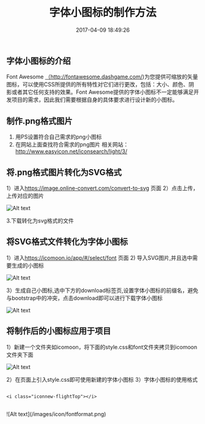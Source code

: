 ﻿---
title: 字体小图标的制作方法
date: 2017-04-09 18:49:26
bgimage: "/images/icon/bg.png"
comments: true
categories:
- bootstrap
tags:
- 字体小图标的制作方法
---
## 字体小图标的介绍
Font Awesome <a href="http://fontawesome.dashgame.com/">（http://fontawesome.dashgame.com/)</a>为您提供可缩放的矢量图标，可以使用CSS所提供的所有特性对它们进行更改，包括：大小、颜色、阴影或者其它任何支持的效果。Font Awesome提供的字体小图标不一定能够满足开发项目的需求，因此我们需要根据自身的具体要求进行设计新的小图标。
## 制作.png格式图片
1) 用PS设置符合自己需求的png小图标
2) 在网站上面查找符合需求的png图片 相关网站：<a href="http://www.easyicon.net/iconsearch/light/3/">http://www.easyicon.net/iconsearch/light/3/</a>
## 将.png格式图片转化为SVG格式
1）进入<a href="https://image.online-convert.com/convert-to-svg">https://image.online-convert.com/convert-to-svg</a> 页面
2）点击上传，上传对应的图片

![Alt text](/images/icon/pngtosvg.png)

3.下载转化为svg格式的文件
## 将SVG格式文件转化为字体小图标
1）进入<a href="https://icomoon.io/app/#/select/font">https://icomoon.io/app/#/select/font</a> 页面
2) 导入SVG图片,并且选中需要生成的小图标

![Alt text](/images/icon/svgtofont.png)

3）生成自己小图标,选中下方的download标签页,设置字体小图标的前缀名，避免与bootstrap中的冲突，点击download即可以进行下载字体小图标

![Alt text](/images/icon/fontsetting.png)

## 将制作后的小图标应用于项目
1）新建一个文件夹如icomoon，将下面的style.css和font文件夹拷贝到icomoon文件夹下面

![Alt text](/images/icon/fontlist.png)

2）在页面上引入style.css即可使用新建的字体小图标
3）字体小图标的使用格式
<pre>
<code>
&lt;i class="iconnew-flightTop"&gt;&lt;/i&gt;
</code>
</pre>
<div class="left">![Alt text](/images/icon/fontformat.png)</div>
